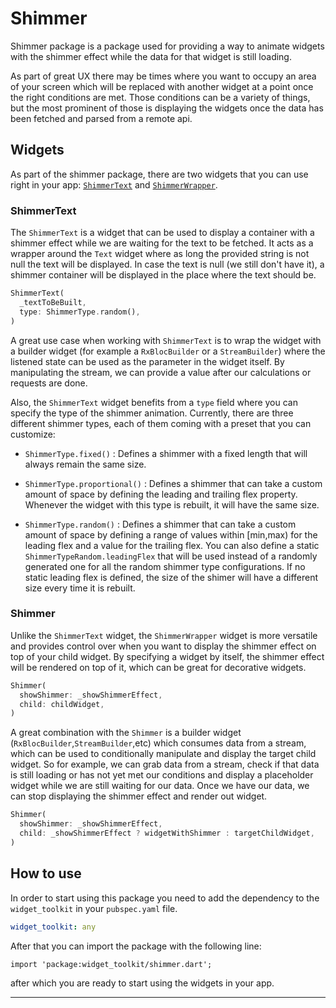 # Shimmer

Shimmer package is a package used for providing a way to animate widgets with the shimmer effect while the data for that widget is still loading.

As part of great UX there may be times where you want to occupy an area of your screen which will be replaced with another widget at a point once the right conditions are met. Those conditions can be a variety of things, but the most prominent of those is displaying the widgets once the data has been fetched and parsed from a remote api.

## Widgets

As part of the shimmer package, there are two widgets that you can use right in your app: [`ShimmerText`](#shimmer-text) and [`ShimmerWrapper`](#shimmer-wrapper). 

<div id="shimmer-text">

### ShimmerText

The `ShimmerText` is a widget that can be used to display a container with a shimmer effect while we are waiting for the text to be fetched. It acts as a wrapper around the `Text` widget where as long the provided string is not null the text will be displayed. In case the text is null (we still don't have it), a shimmer container will be displayed in the place where the text should be.

```dart
ShimmerText(
  _textToBeBuilt,
  type: ShimmerType.random(),
)
```

A great use case when working with `ShimmerText` is to wrap the widget with a builder widget (for example a `RxBlocBuilder` or a `StreamBuilder`) where the listened state can be used as the parameter in the widget itself. By manipulating the stream, we can provide a value after our calculations or requests are done.

Also, the `ShimmerText` widget benefits from a `type` field where you can specify the type of the shimmer animation. Currently, there are three different shimmer types, each of them coming with a preset that you can customize:

- `ShimmerType.fixed()` : Defines a shimmer with a fixed length that will always remain the same size.

- `ShimmerType.proportional()` : Defines a shimmer that can take a custom amount of space by defining the leading and trailing flex property. Whenever the widget with this type is rebuilt, it will have the same size.

- `ShimmerType.random()` : Defines a shimmer that can take a custom amount of space by defining a range of values within [min,max) for the leading flex and a value for the trailing flex. You can also define a static `ShimmerTypeRandom.leadingFlex` that will be used instead of a randomly generated one for all the random shimmer type configurations. If no static leading flex is defined, the size of the shimer will have a different size every time it is rebuilt.

<div id="shimmer-wrapper">


### Shimmer

Unlike the `ShimmerText` widget, the `ShimmerWrapper` widget is more versatile and provides control over when you want to display the shimmer effect on top of your child widget. By specifying a widget by itself, the shimmer effect will be rendered on top of it, which can be great for decorative widgets.

```dart
Shimmer(
  showShimmer: _showShimmerEffect,
  child: childWidget,
)
```

A great combination with the `Shimmer` is a builder widget (`RxBlocBuilder`,`StreamBuilder`,etc) which consumes data from a stream, which can be used to conditionally manipulate and display the target child widget. So for example, we can grab data from a stream, check if that data is still loading or has not yet met our conditions and display a placeholder widget while we are still waiting for our data. Once we have our data, we can stop displaying the shimmer effect and render out widget.

```dart
Shimmer(
  showShimmer: _showShimmerEffect,
  child: _showShimmerEffect ? widgetWithShimmer : targetChildWidget,
)
```



## How to use

In order to start using this package you need to add the dependency to the `widget_toolkit` in your `pubspec.yaml` file.

```yaml
widget_toolkit: any
```

After that you can import the package with the following line:

`import 'package:widget_toolkit/shimmer.dart';`

after which you are ready to start using the widgets in your app.

---
